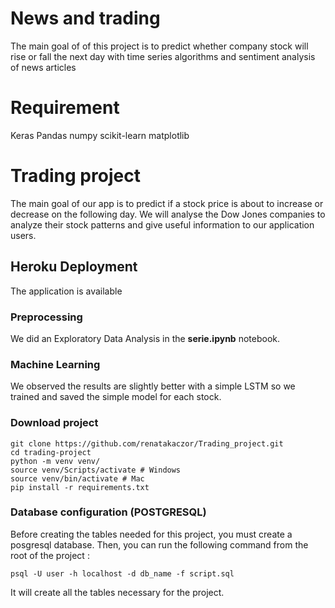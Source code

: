 # News and trading
The main goal of of this project is to predict whether company stock will rise or fall the next day with time series algorithms and sentiment analysis of news articles

# Requirement
Keras
Pandas
numpy
scikit-learn
matplotlib

# Trading project

The main goal of our app is to predict if a stock price is about to increase or decrease on the following day. We will analyse the Dow Jones companies to analyze their stock patterns and give useful information to our application users. 

## Heroku Deployment

The application is available 

### Preprocessing

We did an Exploratory Data Analysis in the **serie.ipynb** notebook.


### Machine Learning

 We observed the results are slightly better with a simple LSTM so we trained and saved the simple model for each stock.


### Download project

```shell
git clone https://github.com/renatakaczor/Trading_project.git
cd trading-project
python -m venv venv/
source venv/Scripts/activate # Windows
source venv/bin/activate # Mac
pip install -r requirements.txt
```

### Database configuration (POSTGRESQL)
 
Before creating the tables needed for this project, you must create a posgresql database. Then, you can run the following command from the root of the project : 

```shell
psql -U user -h localhost -d db_name -f script.sql
```

It will create all the tables necessary for the project.

